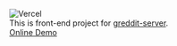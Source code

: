 ![Vercel](http://therealsujitk-vercel-badge.vercel.app/?app=greddit-web)<br>
This is front-end project for [greddit-server](https://github.com/duyike/greddit-server).<br>
[Online Demo](https://greddit-web.vercel.app/)
